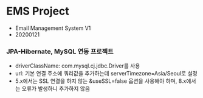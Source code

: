 # EMS Project
* Email Management System V1
* 20200121


### JPA-Hibernate, MySQL 연동 프로젝트


<bean  class="org.apache.commons.dbcp2.BasicDataSource" >
		<property name="driverClassName"/ value="com.mysql.cj.jdbc.Driver">
		<property name="url" value="jdbc:mysql:thin://127.0.0.1:3306/emsDB?serverTimezone=Asia/Seoul&useSSL=false"/>
		<property name="username" value="ems"/>
		<property name="password" value="ems"/>
</bean>






* driverClassName: com.mysql.cj.jdbc.Driver를 사용
* url: 기본 연결 주소에 쿼리값을 추가하는데 serverTimezone=Asia/Seoul로 설정
* 5.x에서는 SSL 연결을 하지 않는 &useSSL=false 옵션을 사용해야 하며, 8.x에서는 오류가 발생하니 추가하지 않음